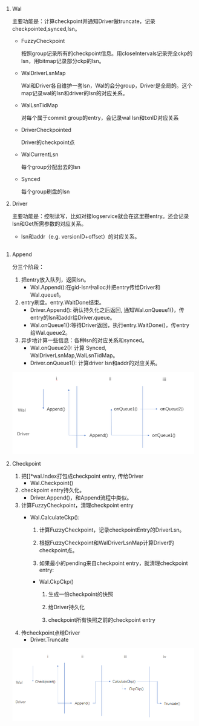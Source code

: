1. Wal
   
     主要功能是：计算checkpoint并通知Driver做truncate，记录checkpointed,synced,lsn。
   * FuzzyCheckpoint
  
      按照group记录所有的checkpoint信息。用closeIntervals记录完全ckp的lsn，用bitmap记录部分ckp的lsn。
   * WalDriverLsnMap
  
      Wal和Driver各自维护一套lsn，Wal的会分group，Driver是全局的。这个map记录wal的lsn和driver的lsn的对应关系。
   * WalLsnTidMap
  
      对每个属于commit group的entry，会记录wal lsn和txnID对应关系
   * DriverCheckpointed
  
      Driver的checkpoint点
   * WalCurrentLsn
  
      每个group分配出去的lsn
   * Synced
  
      每个group刷盘的lsn

2. Driver
   
     主要功能是：控制读写，比如对接logservice就会在这里攒entry。还会记录lsn和Get所需参数的对应关系。

   * lsn和addr（e.g. versionID+offset）的对应关系。
  
##
1. Append
   
   分三个阶段：
   1.  把entry放入队列，返回lsn。
       * Wal.Append():在gid-lsn中alloc并把entry传给Driver和Wal.queue1。 
   2.  entry刷盘。entry.WaitDone结束。
       * Driver.Append(): 确认持久化之后返回, 通知Wal.onQueue1()，传entry的lsn和addr给Driver.queue。
       * Wal.onQueue1():等待Driver返回，执行entry.WaitDone()，传entry给Wal.queue2。
   3.  异步地计算一些信息：各种lsn的对应关系和synced。
       * Wal.onQueue2(): 计算 Synced, WalDriverLsnMap,WalLsnTidMap。
       * Driver.onQueue1(): 计算driver lsn和addr的对应关系。

    ![](image/logstore1.PNG)

2. Checkpoint
   
   1. 把[]*wal.Index打包成checkpoint entry, 传给Driver
      * Wal.Checkpoint()
   1. checkpoint entry持久化。
      * Driver.Append()，和Append流程中类似。
   2. 计算FuzzyCheckpoint，清理checkpoint entry
       *  Wal.CalculateCkp(): 
           1. 计算FuzzyCheckpoint，记录checkpointEntry的DriverLsn。
  
           2. 根据FuzzyCheckpoint和WalDriverLsnMap计算Driver的checkpoint点。
  
           3. 如果最小的pending来自checkpoint entry，就清理checkpoint entry:
  
          *  Wal.CkpCkp()
              1.  生成一份checkpoint的快照
  
              2.  给Driver持久化
  
              3. checkpoint所有快照之前的checkpoint entry
   3. 传checkpoint点给Driver
      * Driver.Truncate

    ![](image/logstore2.PNG)
   